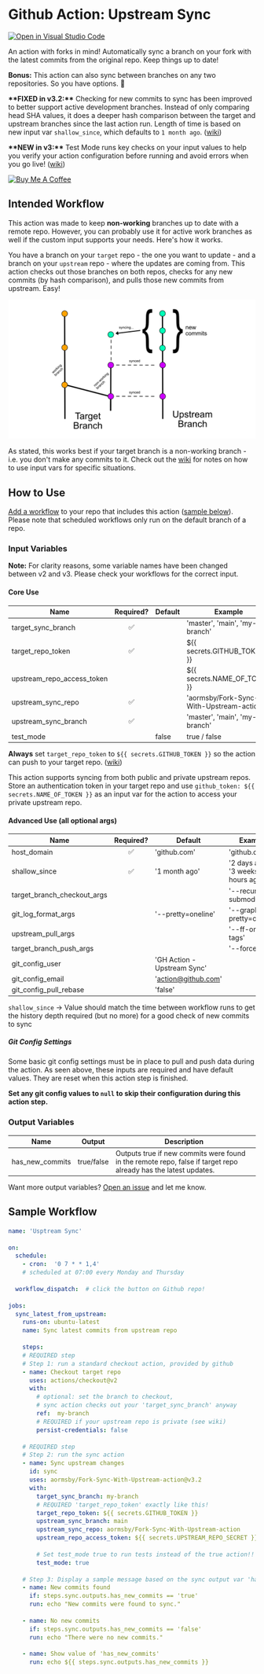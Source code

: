 # Github Action: Upstream Sync

[![Open in Visual Studio Code](https://open.vscode.dev/badges/open-in-vscode.svg)](https://open.vscode.dev/aormsby/Fork-Sync-With-Upstream-action)

An action with forks in mind! Automatically sync a branch on your fork with the latest commits from the original repo. Keep things up to date!

**Bonus:** This action can also sync between branches on any two repositories. So you have options. :slightly_smiling_face:

**\*\*FIXED in v3.2:\*\*** Checking for new commits to sync has been improved to better support active development branches. Instead of only comparing head SHA values, it does a deeper hash comparison between the target and upstream branches since the last action run. Length of time is based on new input var `shallow_since`, which defaults to `1 month ago`. ([wiki](https://github.com/aormsby/Fork-Sync-With-Upstream-action/wiki/Configuration#advanced-use))

**\*\*NEW in v3:\*\*** Test Mode runs key checks on your input values to help you verify your action configuration before running and avoid errors when you go live! ([wiki](https://github.com/aormsby/Fork-Sync-With-Upstream-action/wiki#test-mode))

<a href="https://www.buymeacoffee.com/aormsby" target="_blank"><img src="https://cdn.buymeacoffee.com/buttons/default-green.png" alt="Buy Me A Coffee" style="height: 51px !important;width: 217px !important;" ></a>

## Intended Workflow

This action was made to keep **non-working** branches up to date with a remote repo. However, you can probably use it for active work branches as well if the custom input supports your needs. Here's how it works.

You have a branch on your `target` repo - the one you want to update - and a branch on your `upstream` repo - where the updates are coming from. This action checks out those branches on both repos, checks for any new commits (by hash comparison), and pulls those new commits from upstream. Easy!

<img src="img/fork-sync-diagram.png" alt="sample git workflow">

As stated, this works best if your target branch is a non-working branch - i.e. you don't make any commits to it. Check out the [wiki](https://github.com/aormsby/Fork-Sync-With-Upstream-action/wiki/Scenarios-for-Advanced-Input) for notes on how to use input vars for specific situations.

## How to Use

[Add a workflow](https://docs.github.com/en/actions/quickstart#creating-your-first-workflow) to your repo that includes this action ([sample below](#sample-workflow)). Please note that scheduled workflows only run on the default branch of a repo.

### Input Variables

**Note:** For clarity reasons, some variable names have been changed between v2 and v3. Please check your workflows for the correct input.

#### Core Use

| Name                       |     Required?      | Default | Example                                  |
| -------------------------- | :----------------: | ------- | ---------------------------------------- |
| target_sync_branch         | :white_check_mark: |         | 'master', 'main', 'my-branch'            |
| target_repo_token          | :white_check_mark: |         | ${{ secrets.GITHUB_TOKEN }}              |
| upstream_repo_access_token |                    |         | ${{ secrets.NAME_OF_TOKEN }}             |
| upstream_sync_repo         | :white_check_mark: |         | 'aormsby/Fork-Sync-With-Upstream-action' |
| upstream_sync_branch       | :white_check_mark: |         | 'master', 'main', 'my-branch'            |
| test_mode                  |                    | false   | true / false                             |

**Always** set `target_repo_token` to `${{ secrets.GITHUB_TOKEN }}` so the action can push to your target repo. ([wiki](https://github.com/aormsby/Fork-Sync-With-Upstream-action/wiki/Configuration#setup-notes))

This action supports syncing from both public and private upstream repos. Store an authentication token in your target repo and use `github_token: ${{ secrets.NAME_OF_TOKEN }}` as an input var for the action to access your private upstream repo.

#### Advanced Use (all optional args)

| Name                        |     Required?      | Default                     | Example                             |
| --------------------------- | :----------------: | --------------------------- | ----------------------------------- |
| host_domain                 | :white_check_mark: | 'github.com'                | 'github.com'                        |
| shallow_since               | :white_check_mark: | '1 month ago'               | '2 days ago', '3 weeks 7 hours ago' |
| target_branch_checkout_args |                    |                             | '--recurse-submodules'              |
| git_log_format_args         |                    | '--pretty=oneline'          | '--graph --pretty=oneline'          |
| upstream_pull_args          |                    |                             | '--ff-only --tags'                  |
| target_branch_push_args     |                    |                             | '--force'                           |
| git_config_user             |                    | 'GH Action - Upstream Sync' |                                     |
| git_config_email            |                    | 'action@github.com'         |                                     |
| git_config_pull_rebase      |                    | 'false'                     |                                     |

`shallow_since` -> Value should match the time between workflow runs to get the history depth required (but no more) for a good check of new commits to sync

##### Git Config Settings

Some basic git config settings must be in place to pull and push data during the action. As seen above, these inputs are required and have default values. They are reset when this action step is finished.

**Set any git config values to `null` to skip their configuration during this action step.**

### Output Variables

| Name            | Output     | Description                                                                                                     |
| --------------- | ---------- | --------------------------------------------------------------------------------------------------------------- |
| has_new_commits | true/false | Outputs true if new commits were found in the remote repo, false if target repo already has the latest updates. |

Want more output variables? [Open an issue](https://github.com/aormsby/Fork-Sync-With-Upstream-action/issues) and let me know.

## Sample Workflow

```yaml
name: 'Usptream Sync'

on:
  schedule:
    - cron:  '0 7 * * 1,4'
    # scheduled at 07:00 every Monday and Thursday

  workflow_dispatch:  # click the button on Github repo!

jobs:
  sync_latest_from_upstream:
    runs-on: ubuntu-latest
    name: Sync latest commits from upstream repo

    steps:
    # REQUIRED step
    # Step 1: run a standard checkout action, provided by github
    - name: Checkout target repo
      uses: actions/checkout@v2
      with:
        # optional: set the branch to checkout,
        # sync action checks out your 'target_sync_branch' anyway
        ref:  my-branch
        # REQUIRED if your upstream repo is private (see wiki)
        persist-credentials: false

    # REQUIRED step
    # Step 2: run the sync action
    - name: Sync upstream changes
      id: sync
      uses: aormsby/Fork-Sync-With-Upstream-action@v3.2
      with:
        target_sync_branch: my-branch
        # REQUIRED 'target_repo_token' exactly like this!
        target_repo_token: ${{ secrets.GITHUB_TOKEN }}
        upstream_sync_branch: main
        upstream_sync_repo: aormsby/Fork-Sync-With-Upstream-action
        upstream_repo_access_token: ${{ secrets.UPSTREAM_REPO_SECRET }}

        # Set test_mode true to run tests instead of the true action!!
        test_mode: true
      
    # Step 3: Display a sample message based on the sync output var 'has_new_commits'
    - name: New commits found
      if: steps.sync.outputs.has_new_commits == 'true'
      run: echo "New commits were found to sync."
    
    - name: No new commits
      if: steps.sync.outputs.has_new_commits == 'false'
      run: echo "There were no new commits."
      
    - name: Show value of 'has_new_commits'
      run: echo ${{ steps.sync.outputs.has_new_commits }}

```
